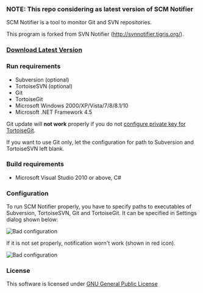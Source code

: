 ### NOTE: This repo considering as latest version of SCM Notifier


SCM Notifier is a tool to monitor Git and SVN repositories.

This program is forked from SVN Notifier (http://svnnotifier.tigris.org/).

### [Download Latest Version](https://github.com/KohrAhr/scm-notifier/tree/master/SCM_Notifier/bin/SCM_Notifier.exe)

### Run requirements
* Subversion (optional)
* TortoiseSVN (optional)
* Git
* TortoiseGit
* Microsoft Windows 2000/XP/Vista/7/8/8.1/10
* Microsoft .NET Framework 4.5

Git update will **not work** properly if you do not [configure private key for TortoiseGit](http://serverfault.com/questions/194567/how-to-i-tell-git-for-windows-where-to-find-my-private-rsa-key).  

If you want to use Git only, let the configuration for path to Subversion and TortoiseSVN left blank.

### Build requirements
* Microsoft Visual Studio 2010 or above, C#


### Configuration
To run SCM Notifier properly, you have to specify paths to executables of Subversion, TortoiseSVN, Git and TortoiseGit. It can be specified in Settings dialog shown below:

![Bad configuration](https://raw.github.com/pocorall/scm-notifier/master/docs/settings.png)

If it is not set properly, notification worn't work (shown in red icon).

![Bad configuration](https://raw.github.com/pocorall/scm-notifier/master/docs/badConfig.png)


### License

This software is licensed under [GNU General Public License](http://www.gnu.org/licenses/licenses.html#GPL)
